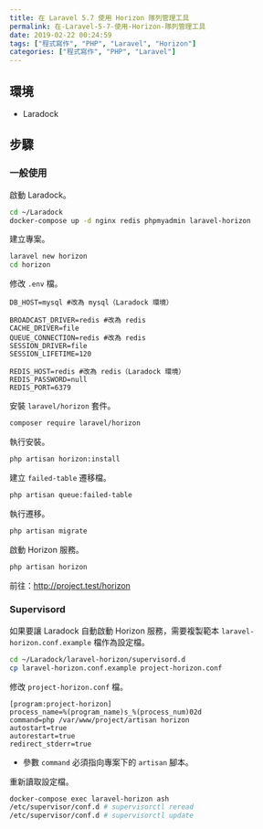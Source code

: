 ```yaml
---
title: 在 Laravel 5.7 使用 Horizon 隊列管理工具
permalink: 在-Laravel-5-7-使用-Horizon-隊列管理工具
date: 2019-02-22 00:24:59
tags: ["程式寫作", "PHP", "Laravel", "Horizon"]
categories: ["程式寫作", "PHP", "Laravel"]
---
```


## 環境

- Laradock

## 步驟

### 一般使用

啟動 Laradock。

```BASH
cd ~/Laradock
docker-compose up -d nginx redis phpmyadmin laravel-horizon
```

建立專案。

```BASH
laravel new horizon
cd horizon
```

修改 `.env` 檔。

```ENV
DB_HOST=mysql #改為 mysql（Laradock 環境）

BROADCAST_DRIVER=redis #改為 redis
CACHE_DRIVER=file
QUEUE_CONNECTION=redis #改為 redis
SESSION_DRIVER=file
SESSION_LIFETIME=120

REDIS_HOST=redis #改為 redis（Laradock 環境）
REDIS_PASSWORD=null
REDIS_PORT=6379
```

安裝 `laravel/horizon` 套件。

```BASH
composer require laravel/horizon
```

執行安裝。

```BASH
php artisan horizon:install
```

建立 `failed-table` 遷移檔。

```BASH
php artisan queue:failed-table
```

執行遷移。

```BASH
php artisan migrate
```

啟動 Horizon 服務。

```BASH
php artisan horizon
```

前往：<http://project.test/horizon>

### Supervisord

如果要讓 Laradock 自動啟動 Horizon 服務，需要複製範本 `laravel-horizon.conf.example` 檔作為設定檔。

```BASH
cd ~/Laradock/laravel-horizon/supervisord.d
cp laravel-horizon.conf.example project-horizon.conf
```

修改 `project-horizon.conf` 檔。

```CONF
[program:project-horizon]
process_name=%(program_name)s_%(process_num)02d
command=php /var/www/project/artisan horizon
autostart=true
autorestart=true
redirect_stderr=true
```

- 參數 `command` 必須指向專案下的 `artisan` 腳本。

重新讀取設定檔。

```BASH
docker-compose exec laravel-horizon ash
/etc/supervisor/conf.d # supervisorctl reread
/etc/supervisor/conf.d # supervisorctl update
```
